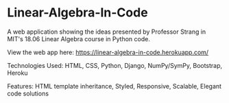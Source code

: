 # Linear-Algebra-In-Code
A web application showing the ideas presented by Professor Strang in MIT's 18.06 Linear Algebra course in Python code.

View the web app here: https://linear-algebra-in-code.herokuapp.com/

Technologies Used:
HTML, CSS, Python, Django, NumPy/SymPy, Bootstrap, Heroku

Features:
HTML template inheritance, Styled, Responsive, Scalable, Elegant code solutions
